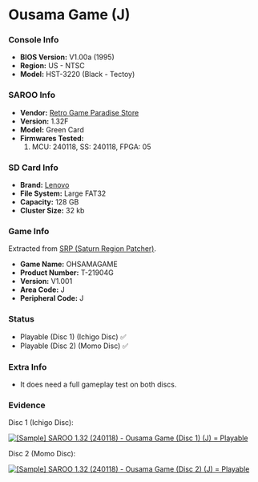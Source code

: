 # Ousama Game (J)

### Console Info

- <b>BIOS Version:</b> V1.00a (1995)
- <b>Region:</b> US - NTSC
- <b>Model:</b> HST-3220 (Black - Tectoy)

### SAROO Info

- <b>Vendor:</b> [Retro Game Paradise Store](https://s.click.aliexpress.com/e/_DlCqvfB)
- <b>Version:</b> 1.32F
- <b>Model:</b> Green Card
- <b>Firmwares Tested:</b>
  1. MCU: 240118, SS: 240118, FPGA: 05

### SD Card Info

- <b>Brand:</b> [Lenovo](https://s.click.aliexpress.com/e/_DBowUFx)
- <b>File System:</b> Large FAT32
- <b>Capacity:</b> 128 GB
- <b>Cluster Size:</b> 32 kb

### Game Info

Extracted from [SRP (Saturn Region Patcher)](https://segaxtreme.net/resources/saturn-region-patcher.81/download).

- <b>Game Name:</b> OHSAMAGAME
- <b>Product Number:</b> T-21904G
- <b>Version:</b> V1.001
- <b>Area Code:</b> J
- <b>Peripheral Code:</b> J

### Status

- Playable (Disc 1) (Ichigo Disc) :white_check_mark:
- Playable (Disc 2) (Momo Disc) :white_check_mark:

### Extra Info

- It does need a full gameplay test on both discs.

### Evidence

Disc 1 (Ichigo Disc):

[![[Sample] SAROO 1.32 (240118) - Ousama Game (Disc 1) (J) = Playable](https://img.youtube.com/vi/sKW2axdylXg/0.jpg)](https://www.youtube.com/watch?v=sKW2axdylXg)

Disc 2 (Momo Disc):

[![[Sample] SAROO 1.32 (240118) - Ousama Game (Disc 2) (J) = Playable](https://img.youtube.com/vi/Tnn9AX2bc7s/0.jpg)](https://www.youtube.com/watch?v=Tnn9AX2bc7s)
